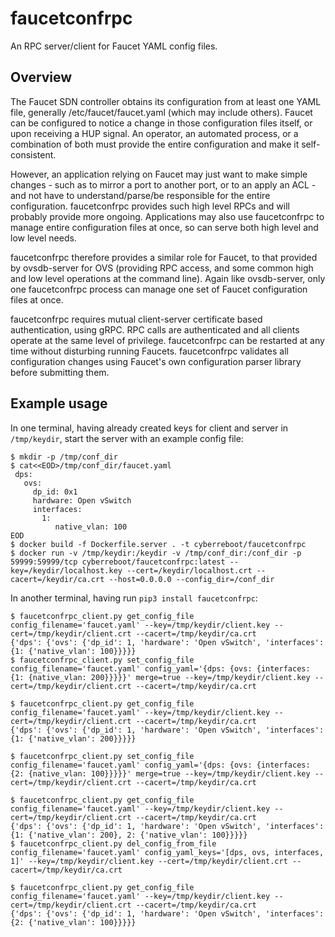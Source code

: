 # faucetconfrpc

An RPC server/client for Faucet YAML config files.

## Overview

The Faucet SDN controller obtains its configuration from at least one YAML file,
generally /etc/faucet/faucet.yaml (which may include others).  Faucet can be
configured to notice a change in those configuration files itself, or upon
receiving a HUP signal.  An operator, an automated process, or a combination
of both must provide the entire configuration and make it self-consistent.

However, an application relying on Faucet may just want to make simple changes - such
as to mirror a port to another port, or to an apply an ACL - and not have to
understand/parse/be responsible for the entire configuration.  faucetconfrpc
provides such high level RPCs and will probably provide more ongoing.  Applications
may also use faucetconfrpc to manage entire configuration files at once,
so can serve both high level and low level needs.

faucetconfrpc therefore provides a similar role for Faucet, to that provided by
ovsdb-server for OVS (providing RPC access, and some common high and low level
operations at the command line).  Again like ovsdb-server, only one faucetconfrpc
process can manage one set of Faucet configuration files at once.

faucetconfrpc requires mutual client-server certificate based authentication,
using gRPC.  RPC calls are authenticated and all clients operate at the same
level of privilege.  faucetconfrpc can be restarted at any time without
disturbing running Faucets.  faucetconfrpc validates all configuration changes
using Faucet's own configuration parser library before submitting them.

## Example usage

In one terminal, having already created keys for client and server in `/tmp/keydir`, start the server with an example config file:

```cat<<EOD
$ mkdir -p /tmp/conf_dir
$ cat<<EOD>/tmp/conf_dir/faucet.yaml
 dps:
   ovs:
     dp_id: 0x1
     hardware: Open vSwitch
     interfaces:
       1:
          native_vlan: 100
EOD
$ docker build -f Dockerfile.server . -t cyberreboot/faucetconfrpc
$ docker run -v /tmp/keydir:/keydir -v /tmp/conf_dir:/conf_dir -p 59999:59999/tcp cyberreboot/faucetconfrpc:latest --key=/keydir/localhost.key --cert=/keydir/localhost.crt --cacert=/keydir/ca.crt --host=0.0.0.0 --config_dir=/conf_dir
```

In another terminal, having run `pip3 install faucetconfrpc`:

```
$ faucetconfrpc_client.py get_config_file config_filename='faucet.yaml' --key=/tmp/keydir/client.key --cert=/tmp/keydir/client.crt --cacert=/tmp/keydir/ca.crt
{'dps': {'ovs': {'dp_id': 1, 'hardware': 'Open vSwitch', 'interfaces': {1: {'native_vlan': 100}}}}}
$ faucetconfrpc_client.py set_config_file config_filename='faucet.yaml' config_yaml='{dps: {ovs: {interfaces: {1: {native_vlan: 200}}}}}' merge=true --key=/tmp/keydir/client.key --cert=/tmp/keydir/client.crt --cacert=/tmp/keydir/ca.crt

$ faucetconfrpc_client.py get_config_file config_filename='faucet.yaml' --key=/tmp/keydir/client.key --cert=/tmp/keydir/client.crt --cacert=/tmp/keydir/ca.crt
{'dps': {'ovs': {'dp_id': 1, 'hardware': 'Open vSwitch', 'interfaces': {1: {'native_vlan': 200}}}}}

$ faucetconfrpc_client.py set_config_file config_filename='faucet.yaml' config_yaml='{dps: {ovs: {interfaces: {2: {native_vlan: 100}}}}}' merge=true --key=/tmp/keydir/client.key --cert=/tmp/keydir/client.crt --cacert=/tmp/keydir/ca.crt

$ faucetconfrpc_client.py get_config_file config_filename='faucet.yaml' --key=/tmp/keydir/client.key --cert=/tmp/keydir/client.crt --cacert=/tmp/keydir/ca.crt
{'dps': {'ovs': {'dp_id': 1, 'hardware': 'Open vSwitch', 'interfaces': {1: {'native_vlan': 200}, 2: {'native_vlan': 100}}}}}
$ faucetconfrpc_client.py del_config_from_file config_filename='faucet.yaml' config_yaml_keys='[dps, ovs, interfaces, 1]' --key=/tmp/keydir/client.key --cert=/tmp/keydir/client.crt --cacert=/tmp/keydir/ca.crt

$ faucetconfrpc_client.py get_config_file config_filename='faucet.yaml' --key=/tmp/keydir/client.key --cert=/tmp/keydir/client.crt --cacert=/tmp/keydir/ca.crt
{'dps': {'ovs': {'dp_id': 1, 'hardware': 'Open vSwitch', 'interfaces': {2: {'native_vlan': 100}}}}}
```
